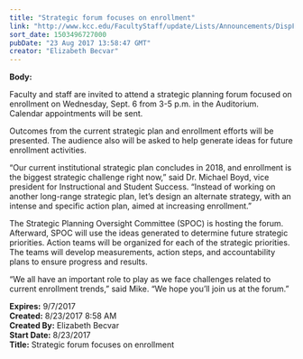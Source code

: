 ```yaml
---
title: "Strategic forum focuses on enrollment"
link: "http://www.kcc.edu/FacultyStaff/update/Lists/Announcements/DispForm.aspx?ID=2493"
sort_date: 1503496727000
pubDate: "23 Aug 2017 13:58:47 GMT"
creator: "Elizabeth Becvar"
---
```


<div><b>Body:</b> <div class="ExternalClassF39B185BCA4A4ED8AFE39A3205478C89"><p>​Faculty and staff are invited to attend a strategic planning forum focused on enrollment on Wednesday, Sept. 6 from 3-5 p.m. in the Auditorium. Calendar appointments will be sent.</p>
<p>Outcomes from the current strategic plan and enrollment efforts will be presented. The audience also will be asked to help generate ideas for future enrollment activities. </p>
<p>“Our current institutional strategic plan concludes in 2018, and enrollment is the biggest strategic challenge right now,” said Dr. Michael Boyd, vice president for Instructional and Student Success. “Instead of working on another long-range strategic plan, let’s design an alternate strategy, with an intense and specific action plan, aimed at increasing enrollment.” </p>
<p>The Strategic Planning Oversight Committee (SPOC) is hosting the forum. Afterward, SPOC will use the ideas generated to determine future strategic priorities. Action teams will be organized for each of the strategic priorities. The teams will develop measurements, action steps, and accountability plans to ensure progress and results.</p>
<p>“We all have an important role to play as we face challenges related to current enrollment trends,” said Mike. “We hope you’ll join us at the forum.”<br /></p></div></div>
<div><b>Expires:</b> 9/7/2017</div>
<div><b>Created:</b> 8/23/2017 8:58 AM</div>
<div><b>Created By:</b> Elizabeth Becvar</div>
<div><b>Start Date:</b> 8/23/2017</div>
<div><b>Title:</b> Strategic forum focuses on enrollment</div>
